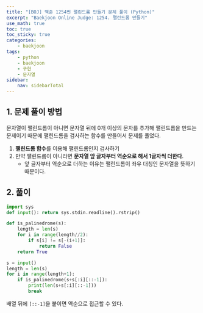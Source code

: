 ```yaml
---
title: "[BOJ] 백준 1254번 팰린드롬 만들기 문제 풀이 (Python)"
excerpt: "Baekjoon Online Judge: 1254. 팰린드롬 만들기"
use_math: true
toc: true
toc_sticky: true
categories:
    - baekjoon
tags:
    - python
    - baekjoon
    - 구현
    - 문자열
sidebar:
    nav: sidebarTotal
---
```


## 1. 문제 풀이 방법

문자열이 팰린드롬이 아니면 문자열 뒤에 0개 이상의 문자를 추가해 팰린드롬을 만드는 문제이기 때문에 팰린드롬을 검사하는 함수를 만들어서 문제를 풀었다.

1. **팰린드롬 함수**를 이용해 팰린드롬인지 검사하기
2. 만약 팰린드롬이 아니라면 **문자열 앞 글자부터 역순으로 해서 1글자씩 더한다**.
    - 앞 글자부터 역순으로 더하는 이유는 팰린드롬이 좌우 대칭인 문자열을 뜻하기 때문이다.

## 2. 풀이

```python
import sys
def input(): return sys.stdin.readline().rstrip()

def is_palinedrome(s):
    length = len(s)
    for i in range(length//2):
        if s[i] != s[-(i+1)]:
            return False
    return True

s = input()
length = len(s)
for i in range(length+1):
    if is_palinedrome(s+s[:i][::-1]):
        print(len(s+s[:i][::-1]))
        break
```

배열 뒤에 `[::-1]`을 붙이면 역순으로 접근할 수 있다.
